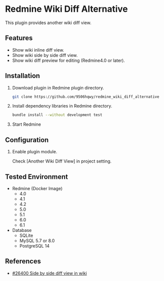 # Redmine Wiki Diff Alternative

This plugin provides another wiki diff view.

## Features

- Show wiki inline diff view.
- Show wiki side by side diff view.
- Show wiki diff preview for editing (Redmine4.0 or later).

## Installation

1. Download plugin in Redmine plugin directory.

   ```sh
   git clone https://github.com/9506hqwy/redmine_wiki_diff_alternative.git
   ```

2. Install dependency libraries in Redmine directory.

   ```sh
   bundle install --without development test
   ```

3. Start Redmine

## Configuration

1. Enable plugin module.

   Check [Another Wiki Diff View] in project setting.

## Tested Environment

- Redmine (Docker Image)
  - 4.0
  - 4.1
  - 4.2
  - 5.0
  - 5.1
  - 6.0
  - 6.1
- Database
  - SQLite
  - MySQL 5.7 or 8.0
  - PostgreSQL 14

## References

- [#26400 Side by side diff view in wiki](https://www.redmine.org/issues/26400)
